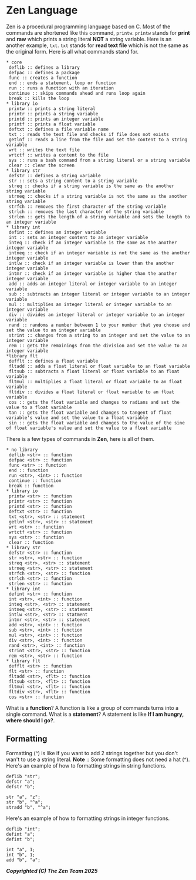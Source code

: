 # Zen Language
Zen is a procedural programming language based on C.
Most of the commands are shortened like this command, `printw`.
`printw` stands for **print** and **raw** which prints a string literal **NOT** a string variable.
Here is an another example, `txt`.
`txt` stands for **read text file** which is not the same as the original form.
Here is all what commands stand for.
```
* core
 deflib :: defines a library
 defpac :: defines a package
 func :: creates a function
 end :: ends a statement, loop or function
 run :: runs a function with an iteration
 continue :: skips commands ahead and runs loop again
 break :: kills the loop
* library io
 printw :: prints a string literal
 printr :: prints a string variable
 printd :: prints an integer variable
 printf :: prints a float variable
 deftxt :: defines a file variable name
 txt :: reads the text file and checks if file does not exists
 getlnf :: reads a line from the file and set the content to a string variable
 wrt :: writes the text file
 wrtctf :: writes a content to the file
 sys :: runs a bash command from a string literal or a string variable
 clear :: clear the screen
* library str
 defstr :: defines a string variable
 str :: sets a string content to a string variable
 streq :: checks if a string variable is the same as the another string variable
 strneq :: checks if a string variable is not the same as the another string variable
 strfch :: removes the first character of the string variable
 strlch :: removes the last character of the string variable
 strlen :: gets the length of a string variable and sets the length to an integer variable
* library int
 defint :: defines an integer variable
 int :: sets an integer content to an integer variable
 inteq :: check if an integer variable is the same as the another integer variable
 intneq :: check if an integer variable is not the same as the another integer variable
 intlw :: check if an integer variable is lower than the another integer variable
 intmr :: check if an integer variable is higher than the another integer variable
 add :: adds an integer literal or integer variable to an integer variable
 sub :: subtracts an integer literal or integer variable to an integer variable
 mul :: multiplies an integer literal or integer variable to an integer variable
 div :: divides an integer literal or integer variable to an integer variable
 rand :: randoms a number between 1 to your number that you choose and set the value to an integer variable
 strint :: changes from a string to an integer and set the value to an integer variable
 rem :: gets the remainings from the division and set the value to an integer variable
*library flt
 defflt :: defines a float variable
 fltadd :: adds a float literal or float variable to an float variable
 fltsub :: subtracts a float literal or float variable to an float variable
 fltmul :: multiplies a float literal or float variable to an float variable
 fltdiv :: divides a float literal or float variable to an float variable
 cos :: gets the float variable and changes to radians and set the value to a float variable
 tan :: gets the float variable and changes to tangent of float variable's value and set the value to a float variable
 sin :: gets the float variable and changes to the value of the sine of float variable's value and set the value to a float variable
```
There is a few types of commands in **Zen**, here is all of them.
```
* no library
 deflib <str> :: function
 defpac <str> :: function
 func <str> :: function
 end :: function
 run <str>, <int> :: function
 continue :: function
 break :: function
* library io
 printw <str> :: function
 printr <str> :: function
 printd <str> :: function
 deftxt <str> :: function
 txt <str>, <str> :: statement
 getlnf <str>, <str> :: statement
 wrt <str> :: function
 wrtctf <str> :: function
 sys <str> :: function
 clear :: function
* library str
 defstr <str> :: function
 str <str>, <str> :: function
 streq <str>, <str> :: statement
 strneq <str>, <str> :: statement
 strfch <str>, <str> :: function
 strlch <str> :: function
 strlen <str> :: function
* library int
 defint <str> :: function
 int <str>, <int> :: function
 inteq <str>, <str> :: statement
 intneq <str>, <str> :: statement
 intlw <str>, <str> :: statment
 intmr <str>, <str> :: statement
 add <str>, <int> :: function
 sub <str>, <int> :: function
 mul <str>, <int> :: function
 div <str>, <int> :: function
 rand <str>, <int> :: function
 strint <str>, <str> :: function
 rem <str>, <str> :: function
* library flt
 defflt <str> :: function
 flt <str> :: function
 fltadd <str>, <flt> :: function
 fltsub <str>, <flt> :: function
 fltmul <str>, <flt> :: function
 fltdiv <str>, <flt> :: function
 cos <str> :: function
```
What is a **function**?
A function is like a group of commands turns into a single command.
What is a **statement**?
A statement is like **If I am hungry, where should I go?**.
## Formatting
Formatting (^) is like if you want to add 2 strings together but you don't wan't to use a string literal.
**Note** :: Some formatting does not need a hat (^).
Here's an example of how to formatting strings in string functions.
```zf
deflib "str";
defstr "a";
defstr "b";

str "a", "z";
str "b", "^a";
stradd "b", "^a";
```
Here's an example of how to formatting strings in integer functions.
```zf
deflib "int";
defint "a";
defint "b";

int "a", 1;
int "b", 1;
add "b", "a";
```
***Copyrighted (C) The Zen Team 2025***
